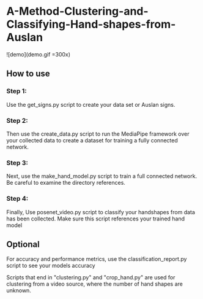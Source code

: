 # A-Method-Clustering-and-Classifying-Hand-shapes-from-Auslan

![demo](demo.gif =300x)

## How to use

### Step 1:
Use the get_signs.py script to create your data set or Auslan signs.

### Step 2:
Then use the create_data.py script to run the MediaPipe framework over your collected data to create a dataset for training a fully connected network.

### Step 3:
Next, use the make_hand_model.py script to train a full connected network. Be careful to examine the directory references.

### Step 4:
Finally, Use posenet_video.py script to classify your handshapes from data has been collected. Make sure this script references your trained hand model

## Optional 
For accuracy and performance metrics, use the classification_report.py script to see your models accuracy 

Scripts that end in "clustering.py" and "crop_hand.py" are used for clustering from a video source, where the number of hand shapes are unknown.
